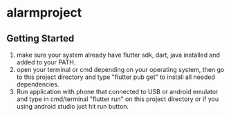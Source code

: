 # alarmproject

## Getting Started
1. make sure your system already have flutter sdk, dart, java installed and added to your PATH.
2. open your terminal or cmd depending on your operating system, then go to this project
   directory and type "flutter pub get" to install all needed dependencies.
3. Run application with phone that connected to USB or android emulator and type in cmd/terminal
   "flutter run" on this project directory or if you using android studio just hit run button.

